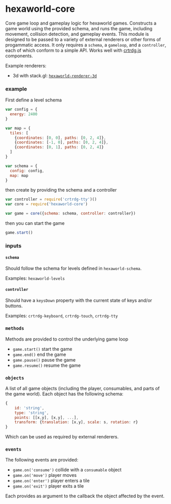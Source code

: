 # hexaworld-core

Core game loop and gameplay logic for hexaworld games. Constructs a game world using the provided schema, and runs the game, including movement, collision detection, and gameplay events. This module is designed to be passed to a variety of external renderers or other forms of progammatic access. It only requires a `schema`, a `gameloop`, and a `controller`, each of which conform to a simple API. Works well with [crtrdg.js](http://crtrdg.com/) components.

Example renderers:

- 3d with stack.gl: [`hexaworld-renderer-3d`](https://github.com/hexaworld/hexaworld-renderer-3d)

### example

First define a level schema

```javascript
var config = {
  energy: 2400
}

var map = {
  tiles: [
    {coordinates: [0, 0], paths: [0, 2, 4]},
    {coordinates: [-1, 0], paths: [0, 2, 4]},
    {coordinates: [0, 1], paths: [0, 2, 4]}
  ]
}

var schema = {
  config: config,
  map: map
}
```

then create by providing the schema and a controller

```javascript
var controller = require('crtrdg-tty')()
var core = require('hexaworld-core')

var game = core({schema: schema, controller: controller})
```

then you can start the game

```javascript
game.start()
```

### inputs

#### `schema`

Should follow the schema for levels defined in `hexaworld-schema`.

Examples: `hexaworld-levels`

#### `controller`

Should have a `keysDown` property with the current state of keys and/or buttons.

Examples: `crtrdg-keyboard`, `crtrdg-touch`, `crtrdg-tty`

### `methods`

Methods are provided to control the underlying game loop

- `game.start()` start the game
- `game.end()` end the game
- `game.pause()` pause the game
- `game.resume()` resume the game

### `objects`

A list of all game objects (including the player, consumables, and parts of the game world). Each object has the following schema:

```javascript
{
	id: 'string',
	type: 'string',
	points: [[x,y], [x,y], ...],
	transform: {translation: [x,y], scale: s, rotation: r}
}
```

Which can be used as required by external renderers.

### `events`

The following events are provided:

- `game.on('consume')` collide with a `consumable` object
- `game.on('move')` player moves
- `game.on('enter')` player enters a tile
- `game.on('exit')` player exits a tile

Each provides as argument to the callback the object affected by the event.